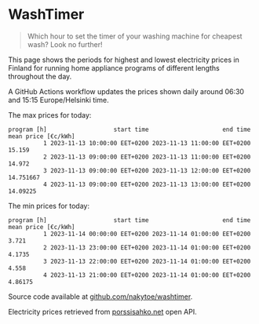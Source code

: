 
# WashTimer

> Which hour to set the timer of your washing machine for cheapest wash? Look no further!

This page shows the periods for highest and lowest electricity prices in Finland 
for running home appliance programs of different lengths throughout the day. 

A GitHub Actions workflow updates the prices shown daily around 06:30 and 15:15 Europe/Helsinki time.

The max prices for today:

	program [h]                   start time                     end time mean price [€c/kWh]
	          1 2023-11-13 10:00:00 EET+0200 2023-11-13 11:00:00 EET+0200              15.159
	          2 2023-11-13 09:00:00 EET+0200 2023-11-13 11:00:00 EET+0200              14.972
	          3 2023-11-13 09:00:00 EET+0200 2023-11-13 12:00:00 EET+0200           14.751667
	          4 2023-11-13 09:00:00 EET+0200 2023-11-13 13:00:00 EET+0200            14.09225

The min prices for today:

	program [h]                   start time                     end time mean price [€c/kWh]
	          1 2023-11-14 00:00:00 EET+0200 2023-11-14 01:00:00 EET+0200               3.721
	          2 2023-11-13 23:00:00 EET+0200 2023-11-14 01:00:00 EET+0200              4.1735
	          3 2023-11-13 22:00:00 EET+0200 2023-11-14 01:00:00 EET+0200               4.558
	          4 2023-11-13 21:00:00 EET+0200 2023-11-14 01:00:00 EET+0200             4.86175


Source code available at [github.com/nakytoe/washtimer](https://github.com/nakytoe/washtimer).

Electricity prices retrieved from [porssisahko.net](https://porssisahko.net/api) open API.
